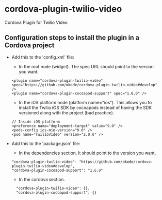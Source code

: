 # cordova-plugin-twilio-video
Cordova Plugin for Twilio Video

## Configuration steps to install the plugin in a Cordova project
- Add this to the 'config.xml' file:
    - In the root node (widget). The spec URL should point to the version you want.
    ```
    <plugin name="cordova-plugin-twilio-video" spec="https://github.com/okode/cordova-plugin-twilio-video#develop" />
    <plugin name="cordova-plugin-cocoapod-support" spec="1.6.0" />
    ```

    - In the iOS platform node (platform name="ios"). This allows you to install the Twilio iOS SDK by cocoapods instead of having the SDK versioned along with the project (bad practice).
    ```
    // Inside iOS platform
    <preference name="deployment-target" value="9.0" />
    <pods-config ios-min-version="9.0" />
    <pod name="TwilioVideo" version="2.0.0" />
    ```

- Add this to the 'package.json' file:
    - In the dependencies section. It should point to the version you want.
    ```
    "cordova-plugin-twilio-video": "https://github.com/okode/cordova-plugin-twilio-video#develop",
    "cordova-plugin-cocoapod-support": "1.6.0"
    ```

    - In the cordova section.
    ```
      "cordova-plugin-twilio-video": {},
      "cordova-plugin-cocoapod-support": {}
    ```